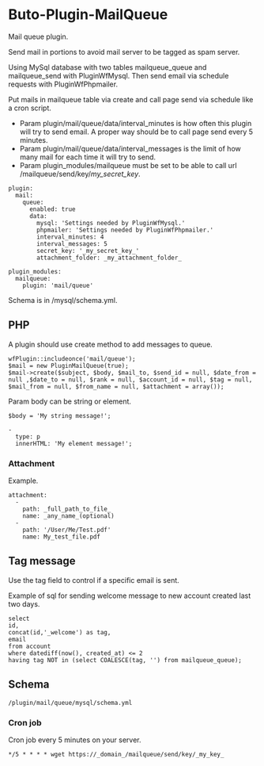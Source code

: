 # Buto-Plugin-MailQueue

Mail queue plugin.

Send mail in portions to avoid mail server to be tagged as spam server.

Using MySql database with two tables mailqueue_queue and mailqueue_send with PluginWfMysql. Then send email via schedule requests with PluginWfPhpmailer.  

Put mails in mailqueue table via create and call page send via schedule like a cron script.
- Param plugin/mail/queue/data/interval_minutes is how often this plugin will try to send email. A proper way should be to call page send every 5 minutes. 
- Param plugin/mail/queue/data/interval_messages is the limit of how many mail for each time it will try to send.
- Param plugin_modules/mailqueue must be set to be able to call url /mailqueue/send/key/_my_secret_key_.

```
plugin:
  mail:
    queue:
      enabled: true
      data:
        mysql: 'Settings needed by PluginWfMysql.'
        phpmailer: 'Settings needed by PluginWfPhpmailer.'
        interval_minutes: 4
        interval_messages: 5
        secret_key: '_my_secret_key_'
        attachment_folder: _my_attachment_folder_
```
```
plugin_modules:
  mailqueue:
    plugin: 'mail/queue'
```

Schema is in /mysql/schema.yml.

## PHP

A plugin should use create method to add messages to queue.

```
wfPlugin::includeonce('mail/queue');
$mail = new PluginMailQueue(true);
$mail->create($subject, $body, $mail_to, $send_id = null, $date_from = null ,$date_to = null, $rank = null, $account_id = null, $tag = null, $mail_from = null, $from_name = null, $attachment = array());
```
Param body can be string or element.
```
$body = 'My string message!';
```
```
-
  type: p
  innerHTML: 'My element message!';
```

### Attachment
Example.
```
attachment:
  -
    path: _full_path_to_file_
    name: _any_name_(optional)
  -
    path: '/User/Me/Test.pdf'
    name: My_test_file.pdf
```

## Tag message

Use the tag field to control if a specific email is sent.

Example of sql for sending welcome message to new account created last two days.

```
select 
id, 
concat(id,'_welcome') as tag,
email
from account
where datediff(now(), created_at) <= 2
having tag NOT in (select COALESCE(tag, '') from mailqueue_queue);
```


## Schema
```
/plugin/mail/queue/mysql/schema.yml
```

### Cron job
Cron job every 5 minutes on your server.
````
*/5 * * * * wget https://_domain_/mailqueue/send/key/_my_key_
````
